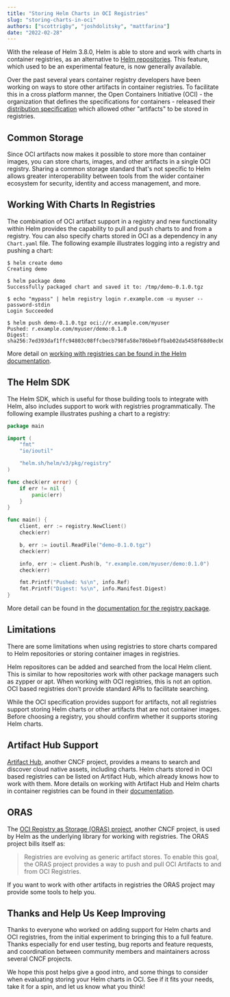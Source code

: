 ```yaml
---
title: "Storing Helm Charts in OCI Registries"
slug: "storing-charts-in-oci"
authors: ["scottrigby", "joshdolitsky", "mattfarina"]
date: "2022-02-28"
---
```


With the release of Helm 3.8.0, Helm is able to store and work with charts in container registries, as an alternative to [Helm repositories](https://helm.sh/docs/topics/chart_repository/). This feature, which used to be an experimental feature, is now generally available.

<!-- truncate -->

Over the past several years container registry developers have been working on ways to store other artifacts in container registries. To facilitate this in a cross platform manner, the Open Containers Initiative (OCI) - the organization that defines the specifications for containers - released their [distribution specification](https://specs.opencontainers.org/distribution-spec/?v=v1.0.0) which allowed other "artifacts" to be stored in registries.

<!-- ## What Does This Mean For Me? -->

## Common Storage

Since OCI artifacts now makes it possible to store more than container images, you can store charts, images, and other artifacts in a single OCI registry. Sharing a common storage standard that's not specific to Helm allows greater interoperability between tools from the wider container ecosystem for security, identity and access management, and more.

## Working With Charts In Registries

The combination of OCI artifact support in a registry and new functionality within Helm provides the capability to pull and push charts to and from a registry. You can also specify charts stored in OCI as a dependency in any `Chart.yaml` file. The following example illustrates logging into a registry and pushing a chart:

```text
$ helm create demo
Creating demo

$ helm package demo
Successfully packaged chart and saved it to: /tmp/demo-0.1.0.tgz

$ echo "mypass" | helm registry login r.example.com -u myuser --password-stdin
Login Succeeded

$ helm push demo-0.1.0.tgz oci://r.example.com/myuser
Pushed: r.example.com/myuser/demo:0.1.0
Digest: sha256:7ed393daf1ffc94803c08ffcbecb798fa58e786bebffbab02da5458f68d0ecb0
```

More detail on [working with registries can be found in the Helm documentation](https://helm.sh/docs/topics/registries/).

## The Helm SDK

The Helm SDK, which is useful for those building tools to integrate with Helm, also includes support to work with registries programmatically. The following example illustrates pushing a chart to a registry:

```go
package main

import (
	"fmt"
	"io/ioutil"

	"helm.sh/helm/v3/pkg/registry"
)

func check(err error) {
	if err != nil {
		panic(err)
	}
}

func main() {
	client, err := registry.NewClient()
	check(err)

	b, err := ioutil.ReadFile("demo-0.1.0.tgz")
	check(err)

	info, err := client.Push(b, "r.example.com/myuser/demo:0.1.0")
	check(err)

	fmt.Printf("Pushed: %s\n", info.Ref)
	fmt.Printf("Digest: %s\n", info.Manifest.Digest)
}
```

More detail can be found in the [documentation for the registry package](https://pkg.go.dev/helm.sh/helm/v3/pkg/registry).

## Limitations

There are some limitations when using registries to store charts compared to Helm repositories or storing container images in registries.

Helm repositores can be added and searched from the local Helm client. This is similar to how repositories work with other package managers such as zypper or apt. When working with OCI registries, this is not an option. OCI based registries don't provide standard APIs to facilitate searching.

While the OCI specification provides support for artifacts, not all registries support storing Helm charts or other artifacts that are not container images. Before choosing a registry, you should confirm whether it supports storing Helm charts.

## Artifact Hub Support

[Artifact Hub](https://artifacthub.io/), another CNCF project, provides a means to search and discover cloud native assets, including charts. Helm charts stored in OCI based registries can be listed on Artifact Hub, which already knows how to work with them. More details on working with Artifact Hub and Helm charts in container registries can be found in their [documentation](https://artifacthub.io/docs/topics/repositories/#helm-charts-repositories).

## ORAS

The [OCI Registry as Storage (ORAS) project](https://oras.land/), another CNCF project, is used by Helm as the underlying library for working with registries. The ORAS project bills itself as:

> Registries are evolving as generic artifact stores. To enable this goal, the ORAS project provides a way to push and pull OCI Artifacts to and from OCI Registries.

If you want to work with other artifacts in registries the ORAS project may provide some tools to help you.

## Thanks and Help Us Keep Improving

Thanks to everyone who worked on adding support for Helm charts and OCI registries, from the initial experiment to bringing this to a full feature. Thanks especially for end user testing, bug reports and feature requests, and coordination between community members and maintainers across several CNCF projects.

We hope this post helps give a good intro, and some things to consider when evaluating storing your Helm charts in OCI. See if it fits your needs, take it for a spin, and let us know what you think!